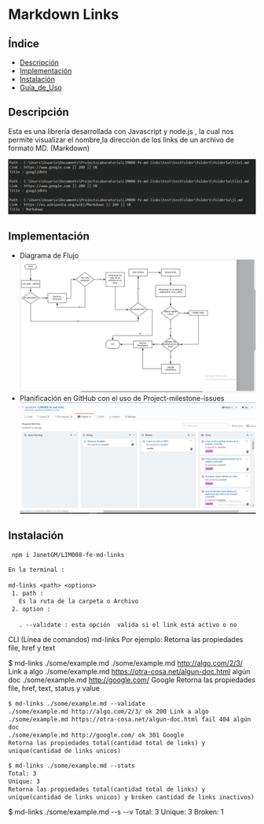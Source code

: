 # Markdown Links

## Índice
* [Descripción](#descripción)
* [Implementación](#implementación)
* [Instalación](#instalación)
* [Guía_de_Uso](#guía-de-uso)

## Descripción
Esta es una librería desarrollada con Javascript y node.js , la cual nos permite visualizar el nombre,la dirección de los links de un archivo de formato MD. (Markdown)

![imagen](/img/consola.png)

## Implementación
- Diagrama de Flujo
![imagen](/img/flujo.png)
- Planificación en GitHub con el uso de Project-milestone-issues
![imagen](/img/tablero.png)

## Instalación 
```
 npm i JanetGM/LIM008-fe-md-links
```
```
En la terminal : 

md-links <path> <options>
 1. path : 
   Es la ruta de la carpeta o Archivo
 2. option : 
   
   . --validate : esta opción  valida si el link está activo o no

```
CLI (Línea de comandos)
md-links <path> <options>
Por ejemplo: Retorna las propiedades file, href y text

$ md-links ./some/example.md
./some/example.md http://algo.com/2/3/ Link a algo
./some/example.md https://otra-cosa.net/algun-doc.html algún doc
./some/example.md http://google.com/ Google
Retorna las propiedades file, href, text, status y value
```
$ md-links ./some/example.md --validate
./some/example.md http://algo.com/2/3/ ok 200 Link a algo
./some/example.md https://otra-cosa.net/algun-doc.html fail 404 algún doc
./some/example.md http://google.com/ ok 301 Google
Retorna las propiedades total(cantidad total de links) y unique(cantidad de links unicos)
````
```
$ md-links ./some/example.md --stats
Total: 3
Unique: 3
Retorna las propiedades total(cantidad total de links) y unique(cantidad de links unicos) y broken cantidad de links inactivos)
``` 
$ md-links ./some/example.md --s --v
Total: 3
Unique: 3
Broken: 1

